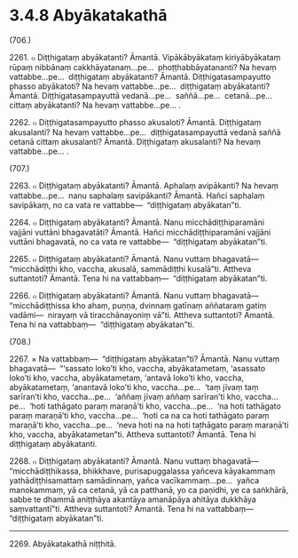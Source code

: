

# 3.4.8 Abyākatakathā




(706.)

2261\. ๐ Diṭṭhigataṃ abyākatanti? Āmantā. Vipākābyākataṃ kiriyābyākataṃ rūpaṃ nibbānaṃ cakkhāyatanaṃ…pe…  phoṭṭhabbāyatananti? Na hevaṃ vattabbe…pe…  diṭṭhigataṃ abyākatanti? Āmantā. Diṭṭhigatasampayutto phasso abyākatoti? Na hevaṃ vattabbe…pe…  diṭṭhigataṃ abyākatanti? Āmantā. Diṭṭhigatasampayuttā vedanā…pe…  saññā…pe…  cetanā…pe…  cittaṃ abyākatanti? Na hevaṃ vattabbe…pe… .

2262\. ๐ Diṭṭhigatasampayutto phasso akusaloti? Āmantā. Diṭṭhigataṃ akusalanti? Na hevaṃ vattabbe…pe…  diṭṭhigatasampayuttā vedanā saññā cetanā cittaṃ akusalanti? Āmantā. Diṭṭhigataṃ akusalanti? Na hevaṃ vattabbe…pe… .

(707.)

2263\. ๐ Diṭṭhigataṃ abyākatanti? Āmantā. Aphalaṃ avipākanti? Na hevaṃ vattabbe…pe…  nanu saphalaṃ savipākanti? Āmantā. Hañci saphalaṃ savipākaṃ, no ca vata re vattabbe—  “diṭṭhigataṃ abyākatan”ti.

2264\. ๐ Diṭṭhigataṃ abyākatanti? Āmantā. Nanu micchādiṭṭhiparamāni vajjāni vuttāni bhagavatāti? Āmantā. Hañci micchādiṭṭhiparamāni vajjāni vuttāni bhagavatā, no ca vata re vattabbe—  “diṭṭhigataṃ abyākatan”ti.

2265\. ๐ Diṭṭhigataṃ abyākatanti? Āmantā. Nanu vuttaṃ bhagavatā—  “micchādiṭṭhi kho, vaccha, akusalā, sammādiṭṭhi kusalā”ti. Attheva suttantoti? Āmantā. Tena hi na vattabbaṃ—  “diṭṭhigataṃ abyākatan”ti.

2266\. ๐ Diṭṭhigataṃ abyākatanti? Āmantā. Nanu vuttaṃ bhagavatā—  “micchādiṭṭhissa kho ahaṃ, puṇṇa, dvinnaṃ gatīnaṃ aññataraṃ gatiṃ vadāmi—  nirayaṃ vā tiracchānayoniṃ vā”ti. Attheva suttantoti? Āmantā. Tena hi na vattabbaṃ—  “diṭṭhigataṃ abyākatan”ti.

(708.)

2267\. × Na vattabbaṃ—  “diṭṭhigataṃ abyākatan”ti? Āmantā. Nanu vuttaṃ bhagavatā—  “‘sassato loko’ti kho, vaccha, abyākatametaṃ, ‘asassato loko’ti kho, vaccha, abyākatametaṃ, ‘antavā loko’ti kho, vaccha, abyākatametaṃ, ‘anantavā loko’ti kho, vaccha…pe…  ‘taṃ jīvaṃ taṃ sarīran’ti kho, vaccha…pe…  ‘aññaṃ jīvaṃ aññaṃ sarīran’ti kho, vaccha…pe…  ‘hoti tathāgato paraṃ maraṇā’ti kho, vaccha…pe…  ‘na hoti tathāgato paraṃ maraṇā’ti kho, vaccha…pe…  ‘hoti ca na ca hoti tathāgato paraṃ maraṇā’ti kho, vaccha…pe…  ‘neva hoti na na hoti tathāgato paraṃ maraṇā’ti kho, vaccha, abyākatametan”ti. Attheva suttantoti? Āmantā. Tena hi diṭṭhigataṃ abyākatanti.

2268\. ๐ Diṭṭhigataṃ abyākatanti? Āmantā. Nanu vuttaṃ bhagavatā—  “micchādiṭṭhikassa, bhikkhave, purisapuggalassa yañceva kāyakammaṃ yathādiṭṭhisamattaṃ samādinnaṃ, yañca vacīkammaṃ…pe…  yañca manokammaṃ, yā ca cetanā, yā ca patthanā, yo ca paṇidhi, ye ca saṅkhārā, sabbe te dhammā aniṭṭhāya akantāya amanāpāya ahitāya dukkhāya saṃvattantī”ti. Attheva suttantoti? Āmantā. Tena hi na vattabbaṃ—  “diṭṭhigataṃ abyākatan”ti.

---

2269\. Abyākatakathā niṭṭhitā.





